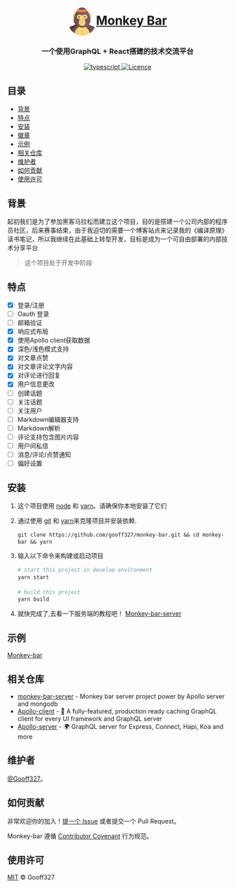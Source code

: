 

<h1 align="center">
  <a href="https://www.gooff.tech">
    <img alt="" src="./src/assets/images/logo.svg" width="64" align="center" />Monkey Bar
  </a>
</h1>
<h3 align="center">
  一个使用GraphQL + React搭建的技术交流平台
</h3>
<p align="center">
  <a href="https://www.typescriptlang.org/">
    <img src="https://img.shields.io/npm/types/typescript.svg" alt="typescript" />
  </a>
   <a href="https://github.com/gooff327/monkey-bar/blob/master/LICENSE">
    <img src="https://img.shields.io/github/license/gooff327/monkey-bar" alt="Licence" />
  </a>
</p>

## 目录

- [背景](#背景)
- [特点](#特点)
- [安装](#安装)
- [徽章](#徽章)
- [示例](#示例)
- [相关仓库](#相关仓库)
- [维护者](#维护者)
- [如何贡献](#如何贡献)
- [使用许可](#使用许可)

## 背景

起初我们是为了参加黑客马拉松而建立这个项目，目的是搭建一个公司内部的程序员社区，后来赛事结束，由于我迫切的需要一个博客站点来记录我的《编译原理》读书笔记，所以我继续在此基础上转型开发，目标是成为一个可自由部署的内部技术分享平台

> 这个项目处于开发中阶段

## 特点

- [x] 登录/注册
- [ ] Oauth 登录
- [ ] 邮箱验证
- [x] 响应式布局
- [x]  使用Apollo client获取数据
- [x] 深色/浅色模式支持
- [x] 对文章点赞
- [x] 对文章评论文字内容
- [x] 对评论进行回复
- [x] 用户信息更改
- [ ] 创建话题
- [ ] 关注话题
- [ ] 关注用户
- [ ] Markdown编辑器支持
- [ ]  Markdown解析
- [ ] 评论支持包含图片内容
- [ ] 用户间私信
- [ ] 消息/评论/点赞通知
- [ ] 偏好设置

## 安装

1. 这个项目使用 [node](http://nodejs.org) 和 [yarn](https://yarnpkg.com/)。请确保你本地安装了它们

2. 通过使用 [git](https://git-scm.com/) 和 [yarn](https://yarnpkg.com/)来克隆项目并安装依赖.

   ```
   git clone https://github.com/gooff327/monkey-bar.git && cd monkey-bar && yarn
   ```

3. 输入以下命令来构建或启动项目

   ```bash
   # start this project in develop environment
   yarn start
   
   # build this project
   yarn build
   ```

4. 就快完成了,去看一下服务端的教程吧！ [Monkey-bar-server](https://github.com/gooff327/hackathon-mock)

## 示例

[Monkey-bar](https://gooff.tech)

## 相关仓库

- [monkey-bar-server](https://github.com/gooff327/hackathon-mock) -  Monkey bar server project power by Apollo server and mongodb
- [Apollo-client](https://github.com/apollographql/apollo-client) - 🚀 A fully-featured, production ready caching GraphQL client for every UI framework and GraphQL server
- [Apollo-server](https://github.com/apollographql/apollo-server) - 🌍 GraphQL server for Express, Connect, Hapi, Koa and more

## 维护者

[@Gooff327](https://github.com/gooff327)。

## 如何贡献

非常欢迎你的加入！[提一个 Issue](https://github.com/RichardLitt/standard-readme/issues/new) 或者提交一个 Pull Request。


Monkey-bar 遵循 [Contributor Covenant](http://contributor-covenant.org/version/1/3/0/) 行为规范。


## 使用许可

[MIT](LICENSE) © Gooff327
